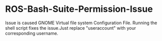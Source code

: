 # ROS-Bash-Suite-Permission-Issue

Issue is caused  GNOME Virtual file system Configuration File.
Running the shell script fixes the issue.Just replace "useraccount" with your corresponding username.
